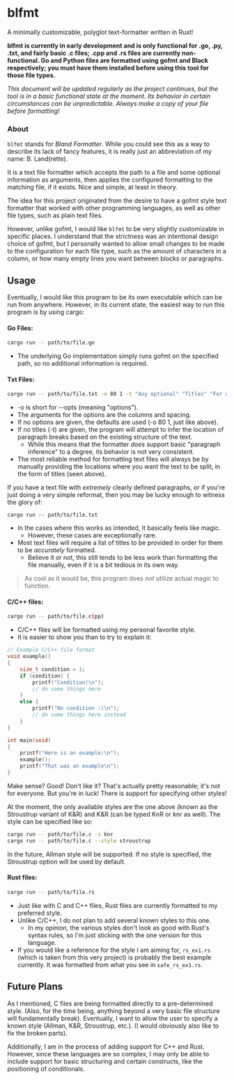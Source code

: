 # blfmt

A minimally customizable, polyglot text-formatter written in Rust!

**blfmt is currently in early development and is only functional for .go, .py, .txt, and fairly basic .c files; .cpp and .rs files are currently non-functional. Go and Python files are formatted using gofmt and Black respectively; you must have them installed before using this tool for those file types.**

*This document will be updated regularly as the project continues, but the tool is in a basic functional state at the moment. Its behavior in certain circumstances can be unpredictable. Always make a copy of your file before formatting!*

### About

`blfmt` stands for *Bland Formatter*. While you could see this as a way to describe its lack of fancy features, it is really just an abbreviation of my name: B. Land(rette).

It is a text file formatter which accepts the path to a file and some optional information as arguments, then applies the configured formatting to the matching file, if it exists.  Nice and simple, at least in theory. 

The idea for this project originated from the desire to have a gofmt style text formatter that worked with other programming languages, as well as other file types, such as plain text files. 

However, unlike gofmt, I would like `blfmt` to be very slightly customizable in specific places. I understand that the strictness was an intentional design choice of gofmt, but I personally wanted to allow small changes to be made to the configuration for each file type, such as the amount of characters in a column, or how many empty lines you want between blocks or paragraphs.

## Usage

Eventually, I would like this program to be its own executable which can be run from anywhere. 
However, in its current state, the easiest way to run this program is by using cargo:

#### Go Files:
```bash
cargo run -- path/to/file.go
```
 - The underlying Go implementation simply runs gofmt on the specified path, 
    so no additional information is required.

#### Txt Files:
```bash
cargo run -- path/to/file.txt -o 80 1 -t "Any optional" "Titles" "For where" "You want" "The file split"
```
 - -o is short for --opts (meaning "options").
 - The arguments for the options are the columns and spacing. 
 - If no options are given, the defaults are used (-o 80 1, just like above).
 - If no titles (-t) are given, the program will attempt to infer the location of 
    paragraph breaks based on the existing structure of the text.
    - While this means that the formatter *does* support basic "paragraph inference" 
        to a degree, its behavior is not very consistent. 
 - The most reliable method for formatting text files will always be by manually 
    providing the locations where you want the text to be split, in the form of 
    titles (seen above).

If you have a text file with *extremely* clearly defined paragraphs, 
or if you're just doing a very simple reformat, then you may be lucky enough 
to witness the glory of:
```
cargo run -- path/to/file.txt
```
 - In the cases where this works as intended, it basically feels like magic. 
    - However, these cases are exceptionally rare.
 - Most text files will require a list of titles to be provided in order for them
    to be *accurately* formatted. 
    - Believe it or not, this still tends to be less work than formatting the file manually,
        even if it is a bit tedious in its own way.

 > As cool as it would be, this program does *not* utilize actual magic to function.

#### C/C++ files:
```bash
cargo run -- path/to/file.c(pp)
```

 - C/C++ files will be formatted using my personal favorite style. 
 - It is easier to show you than to try to explain it:
```c
// Example C/C++ file format
void example()
{
    size_t condition = 1;
    if (condition) {
        printf("Condition!\n");
        // do some things here
    }
    else {
        printf("No condition :(\n");
        // do some things here instead
    }
}

int main(void)
{
    printf("Here is an example:\n");
    example();
    printf("That was an example\n");
}
```
Make sense? Good!
Don't like it? That's actually pretty reasonable; it's not for everyone. 
But you're in luck! There is support for specifying other styles!

At the moment, the only available styles are the one above (known as the Stroustrup 
variant of K&R) and K&R (can be typed KnR or knr as well). The style can be specified 
like so:

```bash
cargo run -- path/to/file.c -s knr
cargo run -- path/to/file.c --style stroustrup
```
In the future, Allman style will be supported. If no style is specified, the 
Stroustrup option will be used by default.


#### Rust files:
```bash
cargo run -- path/to/file.rs
```
 - Just like with C and C++ files, Rust files are currently formatted to my preferred style.
 - Unlike C/C++, I do not plan to add several known styles to this one.
     - In my opinion, the various styles don't look as good with Rust's syntax rules, so I'm just sticking with the one version for this language.
 - If you would like a reference for the style I am aiming for, `rs_ex1.rs` (which is taken from this very project) is probably the best example currently. It was formatted from what you see in `safe_rs_ex1.rs`.

## Future Plans

As I mentioned, C files are being formatted directly to a pre-determined style. 
(Also, for the time being, anything beyond a very basic file structure will fundamentally break).
Eventually, I want to allow the user to specify a known style (Allman, K&R, Stroustrup, etc.).
(I would obviously also like to fix the broken parts).

Additionally, I am in the process of adding support for C++ and Rust. 
However, since these languages are so complex, I may only be able to include support for basic
structuring and certain constructs, like the positioning of conditionals.
